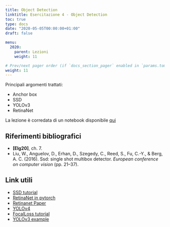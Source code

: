 ```yaml
---
title: Object Detection
linktitle: Esercitazione 4 - Object Detection
toc: true
type: docs
date: "2020-05-05T00:00:00+01:00"
draft: false

menu:
  2020:
    parent: Lezioni
    weight: 11

# Prev/next pager order (if `docs_section_pager` enabled in `params.toml`)
weight: 11
---
```




Principali argomenti trattati:

- Anchor box
- SSD
- YOLOv3
- RetinaNet

La lezione è corredata di un notebook disponibile [qui](https://github.com/gmanco/cv_notebooks/blob/master/labs_lecture/lab04)



## Riferimenti bibliografici

- **[Elg20]**, ch. 7.
- Liu, W., Anguelov, D., Erhan, D., Szegedy, C., Reed, S., Fu, C.-Y.,  & Berg, A. C. (2016). Ssd: single shot multibox detector. *European conference on computer vision* (pp. 21–37).

## Link utili

- [SSD tutorial](https://github.com/sgrvinod/a-PyTorch-Tutorial-to-Object-Detection)
- [RetinaNet in pytorch](https://github.com/andreaazzini/retinanet.pytorch)
- [Retinanet Paper](https://arxiv.org/abs/1708.02002)
- [YOLOv4](https://arxiv.org/abs/2004.10934)
- [FocalLoss tutorial](https://towardsdatascience.com/retinanet-how-focal-loss-fixes-single-shot-detection-cb320e3bb0de)
- [YOLOv3 example](https://blog.paperspace.com/how-to-implement-a-yolo-object-detector-in-pytorch/)

